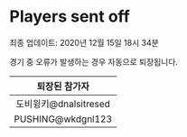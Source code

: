 # Players sent off
최종 업데이트: 2020년 12월 15일 18시 34분


경기 중 오류가 발생하는 경우 자동으로 퇴장됩니다.


| 퇴장된 참가자 |
|:---:|
| 도비윙키@dnalsitresed |
| PUSHING@wkdgnl123 |